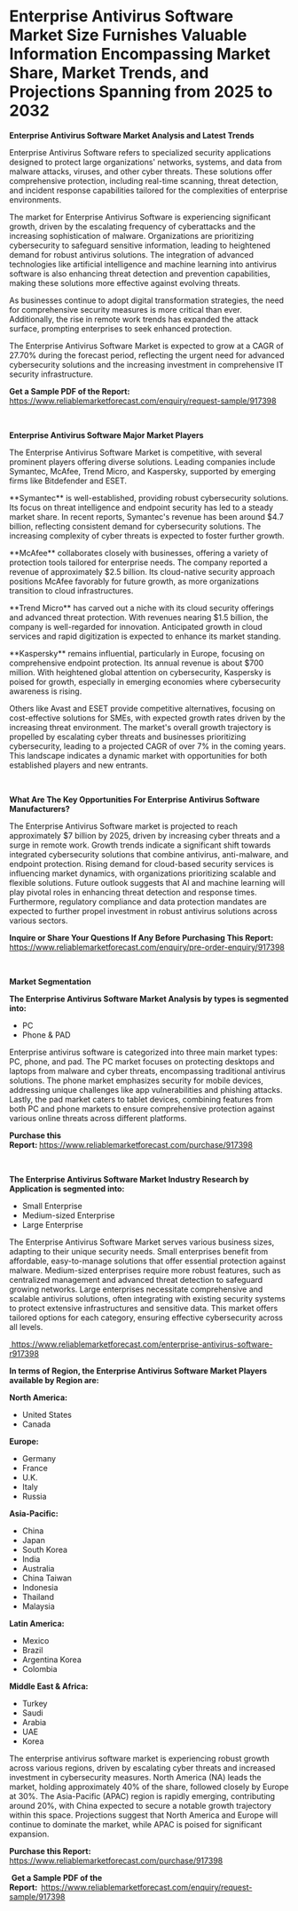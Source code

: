 <p><h1>Enterprise Antivirus Software Market Size Furnishes Valuable Information Encompassing Market Share, Market Trends, and Projections Spanning from 2025 to 2032</h1></p><p><strong>Enterprise Antivirus Software Market Analysis and Latest Trends</strong></p>
<p><p>Enterprise Antivirus Software refers to specialized security applications designed to protect large organizations' networks, systems, and data from malware attacks, viruses, and other cyber threats. These solutions offer comprehensive protection, including real-time scanning, threat detection, and incident response capabilities tailored for the complexities of enterprise environments.</p><p>The market for Enterprise Antivirus Software is experiencing significant growth, driven by the escalating frequency of cyberattacks and the increasing sophistication of malware. Organizations are prioritizing cybersecurity to safeguard sensitive information, leading to heightened demand for robust antivirus solutions. The integration of advanced technologies like artificial intelligence and machine learning into antivirus software is also enhancing threat detection and prevention capabilities, making these solutions more effective against evolving threats.</p><p>As businesses continue to adopt digital transformation strategies, the need for comprehensive security measures is more critical than ever. Additionally, the rise in remote work trends has expanded the attack surface, prompting enterprises to seek enhanced protection.</p><p>The Enterprise Antivirus Software Market is expected to grow at a CAGR of 27.70% during the forecast period, reflecting the urgent need for advanced cybersecurity solutions and the increasing investment in comprehensive IT security infrastructure.</p></p>
<p><strong>Get a Sample PDF of the Report:&nbsp;</strong> <a href="https://www.reliablemarketforecast.com/enquiry/request-sample/917398?utm_campaign=1832&utm_medium=2&utm_source=Github&utm_content=ia&utm_term=16042025&utm_id=enterprise-antivirus-software">https://www.reliablemarketforecast.com/enquiry/request-sample/917398</a></p>
<p>&nbsp;</p>
<p><strong>Enterprise Antivirus Software Major Market Players</strong></p>
<p><p>The Enterprise Antivirus Software Market is competitive, with several prominent players offering diverse solutions. Leading companies include Symantec, McAfee, Trend Micro, and Kaspersky, supported by emerging firms like Bitdefender and ESET. </p><p>**Symantec** is well-established, providing robust cybersecurity solutions. Its focus on threat intelligence and endpoint security has led to a steady market share. In recent reports, Symantec's revenue has been around $4.7 billion, reflecting consistent demand for cybersecurity solutions. The increasing complexity of cyber threats is expected to foster further growth.</p><p>**McAfee** collaborates closely with businesses, offering a variety of protection tools tailored for enterprise needs. The company reported a revenue of approximately $2.5 billion. Its cloud-native security approach positions McAfee favorably for future growth, as more organizations transition to cloud infrastructures.</p><p>**Trend Micro** has carved out a niche with its cloud security offerings and advanced threat protection. With revenues nearing $1.5 billion, the company is well-regarded for innovation. Anticipated growth in cloud services and rapid digitization is expected to enhance its market standing.</p><p>**Kaspersky** remains influential, particularly in Europe, focusing on comprehensive endpoint protection. Its annual revenue is about $700 million. With heightened global attention on cybersecurity, Kaspersky is poised for growth, especially in emerging economies where cybersecurity awareness is rising.</p><p>Others like Avast and ESET provide competitive alternatives, focusing on cost-effective solutions for SMEs, with expected growth rates driven by the increasing threat environment. The market's overall growth trajectory is propelled by escalating cyber threats and businesses prioritizing cybersecurity, leading to a projected CAGR of over 7% in the coming years. This landscape indicates a dynamic market with opportunities for both established players and new entrants.</p></p>
<p>&nbsp;</p>
<p><strong>What Are The Key Opportunities For Enterprise Antivirus Software Manufacturers?</strong></p>
<p><p>The Enterprise Antivirus Software market is projected to reach approximately $7 billion by 2025, driven by increasing cyber threats and a surge in remote work. Growth trends indicate a significant shift towards integrated cybersecurity solutions that combine antivirus, anti-malware, and endpoint protection. Rising demand for cloud-based security services is influencing market dynamics, with organizations prioritizing scalable and flexible solutions. Future outlook suggests that AI and machine learning will play pivotal roles in enhancing threat detection and response times. Furthermore, regulatory compliance and data protection mandates are expected to further propel investment in robust antivirus solutions across various sectors.</p></p>
<p><strong>Inquire or Share Your Questions If Any Before Purchasing This Report:</strong> <a href="https://www.reliablemarketforecast.com/enquiry/pre-order-enquiry/917398?utm_campaign=1832&utm_medium=2&utm_source=Github&utm_content=ia&utm_term=16042025&utm_id=enterprise-antivirus-software">https://www.reliablemarketforecast.com/enquiry/pre-order-enquiry/917398</a></p>
<p>&nbsp;</p>
<p><strong>Market Segmentation</strong></p>
<p><strong>The Enterprise Antivirus Software Market Analysis by types is segmented into:</strong></p>
<p><ul><li>PC</li><li>Phone & PAD</li></ul></p>
<p><p>Enterprise antivirus software is categorized into three main market types: PC, phone, and pad. The PC market focuses on protecting desktops and laptops from malware and cyber threats, encompassing traditional antivirus solutions. The phone market emphasizes security for mobile devices, addressing unique challenges like app vulnerabilities and phishing attacks. Lastly, the pad market caters to tablet devices, combining features from both PC and phone markets to ensure comprehensive protection against various online threats across different platforms.</p></p>
<p><strong>Purchase this Report:&nbsp;</strong><a href="https://www.reliablemarketforecast.com/purchase/917398?utm_campaign=1832&utm_medium=2&utm_source=Github&utm_content=ia&utm_term=16042025&utm_id=enterprise-antivirus-software">https://www.reliablemarketforecast.com/purchase/917398</a></p>
<p>&nbsp;</p>
<p><strong>The Enterprise Antivirus Software Market Industry Research by Application is segmented into:</strong></p>
<p><ul><li>Small Enterprise</li><li>Medium-sized Enterprise</li><li>Large Enterprise</li></ul></p>
<p><p>The Enterprise Antivirus Software Market serves various business sizes, adapting to their unique security needs. Small enterprises benefit from affordable, easy-to-manage solutions that offer essential protection against malware. Medium-sized enterprises require more robust features, such as centralized management and advanced threat detection to safeguard growing networks. Large enterprises necessitate comprehensive and scalable antivirus solutions, often integrating with existing security systems to protect extensive infrastructures and sensitive data. This market offers tailored options for each category, ensuring effective cybersecurity across all levels.</p></p>
<p><a href="https://www.reliablemarketforecast.com/enterprise-antivirus-software-r917398?utm_campaign=1832&utm_medium=2&utm_source=Github&utm_content=ia&utm_term=16042025&utm_id=enterprise-antivirus-software">&nbsp;https://www.reliablemarketforecast.com/enterprise-antivirus-software-r917398</a></p>
<p><strong>In terms of Region, the Enterprise Antivirus Software Market Players available by Region are:</strong></p>
<p>
    <p> <strong> North America: </strong>
        <ul>
            <li>United States</li>
            <li>Canada</li>
        </ul>
        </p> 
    <p> <strong> Europe: </strong>
        <ul>
            <li>Germany</li>
            <li>France</li>
            <li>U.K.</li>
            <li>Italy</li>
            <li>Russia</li>
        </ul>
        </p> 
    <p> <strong> Asia-Pacific: </strong>
        <ul>
            <li>China</li>
            <li>Japan</li>
            <li>South Korea</li>
            <li>India</li>
            <li>Australia</li>
            <li>China Taiwan</li>
            <li>Indonesia</li>
            <li>Thailand</li>
            <li>Malaysia</li>
        </ul>
        </p> 
    <p> <strong> Latin America: </strong>
        <ul>
            <li>Mexico</li>
            <li>Brazil</li>
            <li>Argentina Korea</li>
            <li>Colombia</li>
        </ul>
        </p> 
    <p> <strong> Middle East & Africa: </strong>
        <ul>
            <li>Turkey</li>
            <li>Saudi</li>
            <li>Arabia</li>
            <li>UAE</li>
            <li>Korea</li>
        </ul>
    </p>
    </p>
<p><p>The enterprise antivirus software market is experiencing robust growth across various regions, driven by escalating cyber threats and increased investment in cybersecurity measures. North America (NA) leads the market, holding approximately 40% of the share, followed closely by Europe at 30%. The Asia-Pacific (APAC) region is rapidly emerging, contributing around 20%, with China expected to secure a notable growth trajectory within this space. Projections suggest that North America and Europe will continue to dominate the market, while APAC is poised for significant expansion.</p></p>
<p><strong>Purchase this Report: </strong><a href="https://www.reliablemarketforecast.com/purchase/917398?utm_campaign=1832&utm_medium=2&utm_source=Github&utm_content=ia&utm_term=16042025&utm_id=enterprise-antivirus-software">https://www.reliablemarketforecast.com/purchase/917398</a></p>
<p>&nbsp;<strong>Get a Sample PDF of the Report:&nbsp;&nbsp;</strong><a href="https://www.reliablemarketforecast.com/enquiry/request-sample/917398?utm_campaign=1832&utm_medium=2&utm_source=Github&utm_content=ia&utm_term=16042025&utm_id=enterprise-antivirus-software">https://www.reliablemarketforecast.com/enquiry/request-sample/917398</a></p>
<p><strong></strong></p>
<p><p></p><p></p><p></p></p>